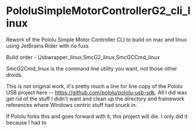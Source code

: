 # PololuSimpleMotorControllerG2_cli_linux
Rework of the Pololu Simple Motor Controller CLI to build on mac and linux using JetBrains Rider with no fuss

Build order - Usbwrapper_linux,SmcG2_linux,SmcGCCmd_linux

SmcG2Cmd_linux is the command line utility you want, not those other droids.

This is not original work, it's pretty much a line for line copy of the Pololu USB project here -- https://github.com/pololu/pololu-usb-sdk.  All I did was get rid of the stuff I didn't want and clean up the directory and framework references where Windows centric stuff had snuck in.

If Pololu forks this and goes forward with it, this project will die.  I only did it because I had to